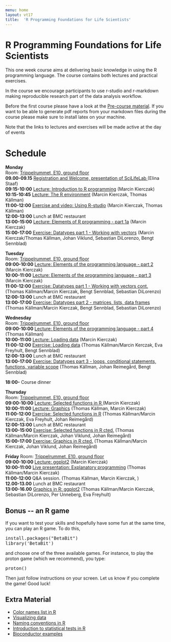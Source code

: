 ```yaml
---
menu: home
layout: vt17
title:  'R Programming Foundations for Life Scientists'
---
```


# R Programming Foundations for Life Scientists
This one week course aims at delivering basic knowledge in using the R
programming language. The course contains both lectures and practical
exercises.

In the course we encourage participants to use r-studio and
r-markdown making reproducible research part of the data analysis
workflow.

Before the first course please have a look at the [Pre-course
material](precourse). If you want to be able to generate pdf reports
from your markdown files during the course please make sure to install
latex on your machine.

Note that the links to lectures and exercises will be made active at the day of events
# Schedule

**Monday**<br>
Room: [Trippelrummet, E10, ground floor](../files/bmc_map.jpg)<br>
**09.00-09.15** [Registration and Welcome, presentation of SciLifeLab
](Lectures/Welcome.pdf) (Elina Staaf)<br>
**09:15-10:00** [Lecture: Introduction to R programming](lecture/Lecture_1_-_Introduction.pdf) (Marcin Kierczak)<br>
**10:15-10:45** [Lecture: The R environment](lecture/Lecture_2_-_REnvironment.pdf) (Marcin Kierczak, Thomas Källman)<br>
**11:00-12:00** [Exercise and video: Using R-studio](https://www.dropbox.com/s/3sy4ou2o8jh5syf/RCourseVideo.mov?dl=0) (Marcin Kierczak, Thomas Källman)<br>
**12:00-13:00** Lunch at BMC restaurant<br>
**13:00-15:00** [Lecture: Elements of R programming - part 1a](lecture/Lecture_3_-_Elements1.pdf) (Marcin Kierczak)<br>
**15:00-17:00** [Exercise: Datatypes part 1 - Working with vectors](exercise/DataTypes) (Marcin Kierczak/Thomas Källman, Johan Viklund, Sebastian DiLorenzo, Bengt Sennblad)<br>

**Tuesday**<br>
Room: [Trippelrummet, E10, ground floor](../files/bmc_map.jpg)<br>
**09:00-10:00** [Lecture: Elements of the programming language - part 2](lecture/Lecture_4_-_Elements2.pdf) (Marcin Kierczak)<br>
**10:00-11:00** [Lecture: Elements of the programming language - part 3](lecture/Lecture_5_-_Elements3.pdf) (Marcin Kierczak)<br>
**11:00-12:00** [Exercise: Datatypes part 1 - Working with vectors cont.](exercise/Vectors) (Thomas Källman/Marcin Kierczak, Bengt Sennblad, Sebastian DiLorenzo)<br>
**12:00-13:00** Lunch at BMC restaurant<br>
**13:00-17:00** [Exercise: Datatypes part 2 - matrices, lists, data frames](exercise/Dataframes) (Thomas Källman/Marcin Kierczak, Bengt Sennblad, Sebastian DiLorenzo)<br>

**Wednesday**<br>
Room: [Trippelrummet, E10, ground floor](../files/bmc_map.jpg)<br>
**09:00-10:00** [Lecture: Elements of the programming language - part 4](lecture/Lecture_6_-_Elements4tk.pdf) (Thomas Källman)<br>
**10:00-11:00** [Lecture: Loading data](lecture/Lecture_7-_Loading_datatk.pdf) (Marcin Kierczak)<br>
**11:00-12:00** [Exercise: Loading data](exercise/LoadData) (Thomas Källman/Marcin Kerczak, Eva Freyhult, Bengt Sennblad)<br>
**12:00-13:00** Lunch at BMC restaurant<br>
**13:00-17:00** [Exercise: Datatypes part 3 - loops, conditional statements, functions, variable scope](exercise/Loops) (Thomas Källman, Johan Reimegård,  Bengt Sennblad)<br>

**18:00-** Course dinner

**Thursday**<br>
Room: [Trippelrummet, E10, ground floor](../files/bmc_map.jpg)<br>
**09:00-10:00** [Lecture: Selected functions in R ](lectures/...) (Marcin Kierczak)<br>
**10:00-11:00** [Lecture: Graphics](lectures/...) (Thomas Källman, Marcin Kierczak)<br>
**11:00-12:00** [Exercise: Selected functions in R](exercise/...) (Thomas Källman/Marcin Kierczak, Eva Freyhult, Johan Reimegård)<br>
**12:00-13:00** Lunch at BMC restaurant<br>
**13:00-15:00** [Exercise: Selected functions in R cted.](exercise/...) (Thomas Källman/Marcin Kierczak, Johan Viklund, Johan Reimegård)<br>
**15:00-17:00** [Exercise: Graphics in R cted.](exercise/...) (Thomas Källman/Marcin Kierczak, Johan Viklund, Johan Reimegård)<br>

**Friday**
Room: [Trippelrummet, E10, ground floor](../files/bmc_map.jpg)<br>
**09:00-10:00** [Lecture: ggplot2](lecture/...) (Marcin Kierczak)<br>
**10:00-11:00** [Live presentation: Explanatory programming](lectures/...) (Thomas Källman/Marcin Kierczak)<br>
**11:00-12:00** Q&A session. (Thomas Källman, Marcin Kierczak, )<br>
**12.00-13.00** Lunch at BMC restaurant<br>
**13:00-16.00** [Graphics in R: ggplot2](Exercises/...) (Thomas Källman/Marcin Kierczak, Sebastian DiLorenzo, Per Unneberg, Eva Freyhult)<br>

## Bonus -- an R game
If you want to test your skills and hopefully have some fun at the same time, you can play an R game. To do this,
<pre>
install.packages("BetaBit")
library('BetaBit')
</pre>
and choose one of the three available games. For instance, to play the proton game (which we recommend), you type:
<pre>
proton()
</pre>
Then just follow instructions on your screen. Let us know if you complete the game! Good luck!

## Extra Material
- [Color names list in R](../files/Rcolor.pdf)
- [Visualizing data](../files/rules_for_using_color.pdf)
- [Naming conventions in R](../files/Rnaming.pdf)
- [Introduction to statistical tests in R](../files/statests.pdf)
- [Bioconductor examples](https://f1000research.com/channels/bioconductor)
